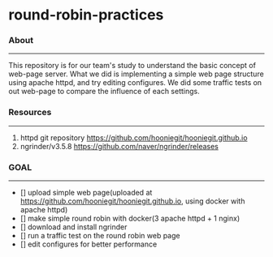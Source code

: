 # round-robin-practices
### About
---
This repository is for our team's study to understand the basic concept of web-page server.
What we did is implementing a simple web page structure using apache httpd, and try editing configures.
We did some traffic tests on out web-page to compare the influence of each settings.

### Resources
---
1. httpd git repository
https://github.com/hooniegit/hooniegit.github.io
2. ngrinder/v3.5.8
https://github.com/naver/ngrinder/releases

### GOAL
---
- [] upload simple web page(uploaded at https://github.com/hooniegit/hooniegit.github.io, using docker with apache httpd)
- [] make simple round robin with docker(3 apache httpd + 1 nginx)
- [] download and install ngrinder
- [] run a traffic test on the round robin web page
- [] edit configures for better performance

#

